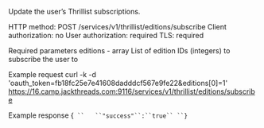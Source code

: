 Update the user’s Thrillist subscriptions.

HTTP method: POST /services/v1/thrillist/editions/subscribe
Client authorization: no
User authorization: required
TLS: required

Required parameters
 editions  - array List of edition IDs (integers) to subscribe the user to

Example request
        curl -k -d 'oauth_token=fb18fc25e7e41608dadddcf567e9fe22&editions[0]=1' https://16.camp.jackthreads.com:9116/services/v1/thrillist/editions/subscribe

Example response
        {`
``   ``"success"``:``true``
``}`
